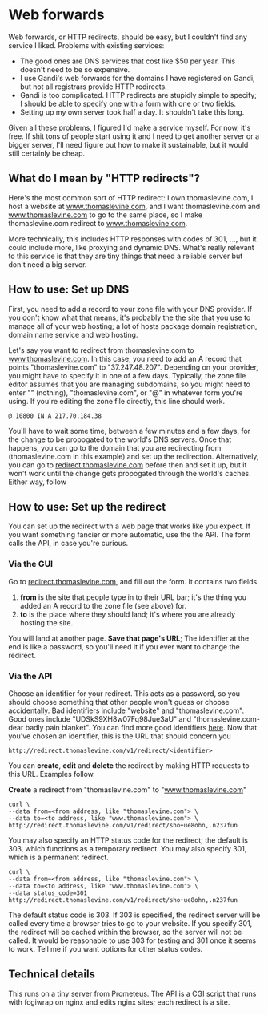 Web forwards
=========================

Web forwards, or HTTP redirects, should be easy, but I couldn't find any
service I liked. Problems with existing services:

* The good ones are DNS services that cost like $50 per year. This doesn't
    need to be so expensive.
* I use Gandi's web forwards for the domains I have registered on Gandi, but
    not all registrars provide HTTP redirects.
* Gandi is too complicated. HTTP redirects are stupidly simple to specify;
    I should be able to specify one with a form with one or two fields.
* Setting up my own server took half a day. It shouldn't take this long.

Given all these problems, I figured I'd make a service myself. For now, it's
free. If shit tons of people start using it and I need to get another server
or a bigger server, I'll need figure out how to make it sustainable, but it
would still certainly be cheap.

## What do I mean by "HTTP redirects"?

Here's the most common sort of HTTP redirect: I own thomaslevine.com, I host
a website at www.thomaslevine.com, and I want thomaslevine.com and
www.thomaslevine.com to go to the same place, so I make thomaslevine.com
redirect to www.thomaslevine.com.

More technically, this includes HTTP responses with codes of 301, ..., but it
could include more, like proxying and dynamic DNS. What's really relevant to
this service is that they are tiny things that need a reliable server but don't need a big server.

## How to use: Set up DNS

First, you need to add a record to your zone file with your DNS provider. If
you don't know what that means, it's probably the the site that you use to
manage all of your web hosting; a lot of hosts package domain registration,
domain name service and web hosting.

Let's say you want to redirect from thomaslevine.com to www.thomaslevine.com.
In this case, you need to add an A record that points "thomaslevine.com" to
"37.247.48.207". Depending on your provider, you might have to specify it in
one of a few days. Typically, the zone file editor assumes that you are
managing subdomains, so you might need to enter "" (nothing),
"thomaslevine.com", or "@" in whatever form you're using. If you're editing the
zone file directly, this line should work.

    @ 10800 IN A 217.70.184.38

You'll have to wait some time, between a few minutes and a few days, for the
change to be propogated to the world's DNS servers. Once that happens, you can
go to the domain that you are redirecting from (thomaslevine.com in this
example) and set up the redirection. Alternatively, you can go to
[redirect.thomaslevine.com](http://redirect.thomaslevine.com) before then and
set it up, but it won't work until the change gets propogated through the
world's caches. Either way, follow

## How to use: Set up the redirect

You can set up the redirect with a web page that works like you expect. If
you want something fancier or more automatic, use the the API. The form calls
the API, in case you're curious.

### Via the GUI

Go to [redirect.thomaslevine.com](http://redirect.thomaslevine.com), and fill
out the form. It contains two fields

1. **from** is the site that people type in to their URL bar; it's the thing
    you added an A record to the zone file (see above) for.
2. **to** is the place where they should land; it's where you are already
    hosting the site.

You will land at another page. **Save that page's URL**; The identifier at the
end is like a password, so you'll need it if you ever want to change the
redirect.

### Via the API
Choose an identifier for your redirect. This acts as a password, so you should
choose something that other people won't guess or choose accidentally. Bad
identifiers include "website" and "thomaslevine.com". Good ones include
"UDSkS9XH8w07Fq98Jue3aU" and "thomaslevine.com-dear badly pain blanket". You
can find more good identifiers
[here](http://preshing.com/20110811/xkcd-password-generator).
Now that you've chosen an identifier, this is the URL that should concern you

    http://redirect.thomaslevine.com/v1/redirect/<identifier>

You can **create**, **edit** and **delete** the redirect by making HTTP
requests to this URL. Examples follow.

**Create** a redirect from "thomaslevine.com" to "www.thomaslevine.com"

    curl \ 
    --data from=<from address, like "thomaslevine.com"> \ 
    --data to=<to address, like "www.thomaslevine.com"> \
    http://redirect.thomaslevine.com/v1/redirect/sho+ue8ohn,.n237fun

You may also specify an HTTP status code for the redirect; the default is 303,
which functions as a temporary redirect. You may also specify 301, which is a
permanent redirect.

    curl \ 
    --data from=<from address, like "thomaslevine.com"> \ 
    --data to=<to address, like "www.thomaslevine.com"> \
    --data status_code=301
    http://redirect.thomaslevine.com/v1/redirect/sho+ue8ohn,.n237fun

The default status code is 303. If 303 is specified, the redirect server will
be called every time a browser tries to go to your website. If you specify 301,
the redirect will be cached within the browser, so the server will not be
called. It would be reasonable to use 303 for testing and 301 once it seems to
work. Tell me if you want options for other status codes.

## Technical details

This runs on a tiny server from Prometeus. The API is a CGI script that runs
with fcgiwrap on nginx and edits nginx sites; each redirect is a site.
